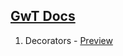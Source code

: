 ## [GwT Docs](https://GWTITHU.github.io/)
1. Decorators - [Preview](https://theuserge.github.io/decorators)
